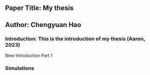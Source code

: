 ## Paper Title: My thesis
## Author: Chengyuan Hao
### Introduction: This is the introduction of my thesis (Aaron, 2023) 

New Introduction Part 1

### Simulations
